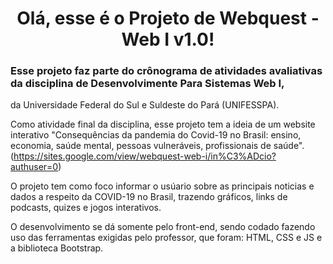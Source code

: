 <h1 align="center"> Olá, esse é o Projeto de Webquest - Web I v1.0!  </h1>


### Esse projeto faz parte do crônograma de atividades avaliativas da disciplina de Desenvolvimente Para Sistemas Web I, 
da Universidade Federal do Sul e Suldeste do Pará (UNIFESSPA).

Como atividade final da disciplina, esse projeto tem a ideia de um website interativo 
"Consequências da pandemia do Covid-19 no Brasil: ensino, economia, saúde mental,  pessoas vulneráveis, profissionais de saúde".
(https://sites.google.com/view/webquest-web-i/in%C3%ADcio?authuser=0)

O projeto tem como foco informar o usúario sobre as principais noticias e dados a respeito da COVID-19 no Brasil, trazendo
gráficos, links de podcasts, quizes e jogos interativos.

O desenvolvimento se dá somente pelo front-end, sendo codado fazendo uso das ferramentas exigidas pelo professor, que foram: HTML, CSS e JS e a biblioteca Bootstrap.




